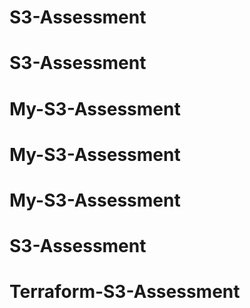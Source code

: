 # S3-Assessment
# S3-Assessment
# My-S3-Assessment
# My-S3-Assessment
# My-S3-Assessment
# S3-Assessment
# Terraform-S3-Assessment
